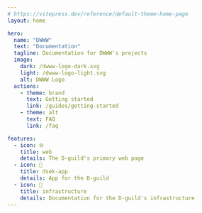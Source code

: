 ```yaml
---
# https://vitepress.dev/reference/default-theme-home-page
layout: home

hero:
  name: "DWWW"
  text: "Documentation"
  tagline: Documentation for DWWW's projects
  image:
    dark: /dwww-logo-dark.svg
    light: /dwww-logo-light.svg
    alt: DWWW Logo
  actions:
    - theme: brand
      text: Getting started
      link: /guides/getting-started
    - theme: alt
      text: FAQ
      link: /faq

features:
  - icon: 🌐
    title: web
    details: The D-guild's primary web page
  - icon: 📱
    title: dsek-app
    details: App for the D-guild
  - icon: 🚧
    title: infrastructure
    details: Documentation for the D-guild's infrastructure
---
```

